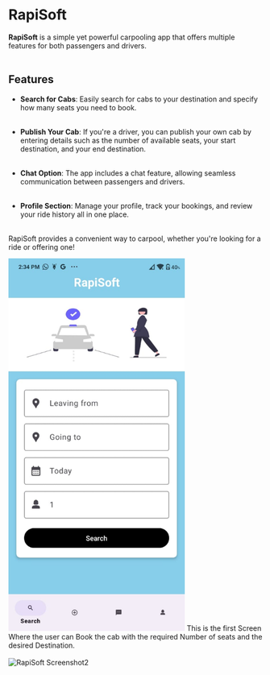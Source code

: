 

# RapiSoft

**RapiSoft** is a simple yet powerful carpooling app that offers multiple features for both passengers and drivers. <br><br>

## Features

- **Search for Cabs**: Easily search for cabs to your destination and specify how many seats you need to book. <br><br>
  
- **Publish Your Cab**: If you're a driver, you can publish your own cab by entering details such as the number of available seats, your start destination, and your end destination. <br><br>
  
- **Chat Option**: The app includes a chat feature, allowing seamless communication between passengers and drivers. <br><br>
  
- **Profile Section**: Manage your profile, track your bookings, and review your ride history all in one place. <br><br>

RapiSoft provides a convenient way to carpool, whether you're looking for a ride or offering one!

<img src="./rapisoftScreen1.jpg" alt="RapiSoft Screenshot" width="350">
This is the first Screen Where the user can Book the cab with the required Number of seats and the desired Destination.<br><br>
<img src="./rapisoftScreen2" alt="RapiSoft Screenshot2" width="350">

